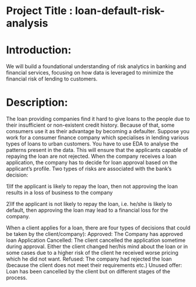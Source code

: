 # Project Title : loan-default-risk-analysis
# Introduction:
We will build a foundational understanding of risk analytics in banking and financial services, focusing on how data is leveraged to minimize the financial risk of lending to customers.
# Description:
The loan providing companies find it hard to give loans to the people due to their insufficient or non-existent credit history. Because of that, some consumers use it as their advantage by becoming a defaulter. Suppose you work for a consumer finance company which specialises in lending various types of loans to urban customers. You have to use EDA to analyse the patterns present in the data. This will ensure that the applicants capable of repaying the loan are not rejected.
When the company receives a loan application, the company has to decide for loan approval based on the applicant’s profile. Two types of risks are associated with the bank’s decision:

1)If the applicant is likely to repay the loan, then not approving the loan results in a loss of business to the company

2)If the applicant is not likely to repay the loan, i.e. he/she is likely to default, then approving the loan may lead to a financial loss for the company.

When a client applies for a loan, there are four types of decisions that could be taken by the client/company):
 Approved: The Company has approved loan Application
 Cancelled: The client cancelled the application sometime during approval. Either the client changed her/his mind about the 
 loan or in some cases due to a higher risk of the client he received worse pricing which he did not want.
 Refused: The company had rejected the loan (because the client does not meet their requirements etc.)
 Unused offer: Loan has been cancelled by the client but on different stages of the process.


